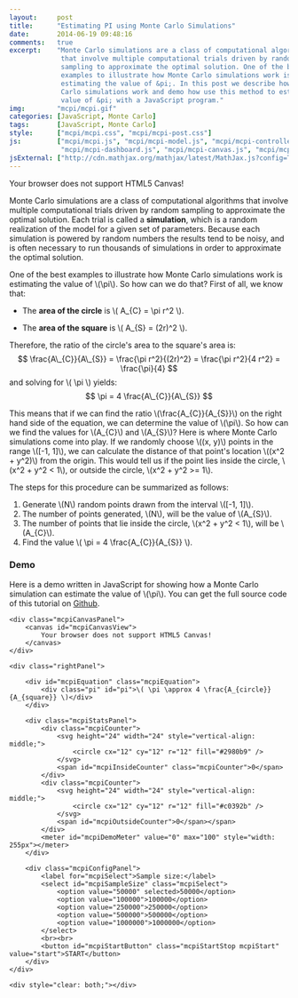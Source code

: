 ```yaml
---
layout:     post
title:      "Estimating PI using Monte Carlo Simulations"
date:       2014-06-19 09:48:16
comments:   true
excerpt:    "Monte Carlo simulations are a class of computational algorithms
             that involve multiple computational trials driven by random
             sampling to approximate the optimal solution. One of the best
             examples to illustrate how Monte Carlo simulations work is
             estimating the value of &pi;. In this post we describe how Monte
             Carlo simulations work and demo how use this method to estimate the
             value of &pi; with a JavaScript program."
img:        "mcpi/mcpi.gif"
categories: [JavaScript, Monte Carlo]
tags:       [JavaScript, Monte Carlo]
style:      ["mcpi/mcpi.css", "mcpi/mcpi-post.css"]
js:         ["mcpi/mcpi.js", "mcpi/mcpi-model.js", "mcpi/mcpi-controller.js",
             "mcpi/mcpi-dashboard.js", "mcpi/mcpi-canvas.js", "mcpi/mcpi-post.js"]
jsExternal: ["http://cdn.mathjax.org/mathjax/latest/MathJax.js?config=TeX-AMS-MML_HTMLorMML"]
---
```


<canvas id="mcpiShortDemo">
    Your browser does not support HTML5 Canvas!
</canvas>

Monte Carlo simulations are a class of computational algorithms that involve
multiple computational trials driven by random sampling to approximate the
optimal solution. Each trial is called a **simulation**, which is a random
realization of the model for a given set of parameters. Because each simulation
is powered by random numbers the results tend to be noisy, and is often
necessary to run thousands of simulations in order to approximate the optimal
solution.

One of the best examples to illustrate how Monte Carlo simulations work is
estimating the value of \\(\pi\\). So how can we do that? First of all, we know
that:

- The **area of the circle** is \\( A\_{C} = \pi r^2 \\).

- The **area of the square** is \\( A\_{S} = (2r)^2 \\).

Therefore, the ratio of the circle's area to the square's area is:
$$
\frac{A\_{C}}{A\_{S}} = \frac{\pi r^2}{(2r)^2}
                                = \frac{\pi r^2}{4 r^2}
                                = \frac{\pi}{4}
$$
and solving for \\( \pi \\) yields:
$$
\pi = 4 \frac{A\_{C}}{A\_{S}}
$$

This means that if we can find the ratio \\(\frac{A\_{C}}{A\_{S}}\\) on the
right hand side of the equation, we can determine the value of \\(\pi\\). So how
can we find the values for \\(A\_{C}\\) and \\(A\_{S}\\)? Here is where Monte
Carlo simulations come into play.  If we randomly choose \\(\(x, y\)\\) points
in the range \\([-1, 1]\\), we can calculate the distance of that point's
location \\(\(x^2 + y^2\)\\) from the origin. This would tell us if the point
lies inside the circle, \\(x^2 + y^2 < 1\\), or outside the circle,
\\(x^2 + y^2 >= 1\\).

The steps for this procedure can be summarized as follows:

1. Generate \\(N\\) random points drawn from the interval \\([-1, 1]\\).
2. The number of points generated, \\(N\\), will be the value of \\(A\_{S}\\).
3. The number of points that lie inside the circle, \\(x^2 + y^2 < 1\\), will be
   \\(A\_{C}\\).
4. Find the value \\( \pi = 4 \frac{A\_{C}}{A\_{S}} \\).

### Demo

Here is a demo written in JavaScript for showing how a Monte Carlo simulation
can estimate the value of \\(\pi\\). You can get the full source code of this
tutorial on [Github](http://www.github.com/davidrobles/mcpi).

<div class="mcpiDemo">

    <div class="mcpiCanvasPanel">
        <canvas id="mcpiCanvasView">
            Your browser does not support HTML5 Canvas!
        </canvas>
    </div>

    <div class="rightPanel">

        <div id="mcpiEquation" class="mcpiEquation">
            <div class="pi" id="pi">\( \pi \approx 4 \frac{A_{circle}}{A_{square}} \)</div>
        </div>

        <div class="mcpiStatsPanel">
            <div class="mcpiCounter">
                <svg height="24" width="24" style="vertical-align: middle;">
                    <circle cx="12" cy="12" r="12" fill="#2980b9" />
                </svg>
                <span id="mcpiInsideCounter" class="mcpiCounter">0</span>
            </div>
            <div class="mcpiCounter">
                <svg height="24" width="24" style="vertical-align: middle;">
                    <circle cx="12" cy="12" r="12" fill="#c0392b" />
                </svg>
                <span id="mcpiOutsideCounter">0</span></span>
            </div>
            <meter id="mcpiDemoMeter" value="0" max="100" style="width: 255px"></meter>
        </div>

        <div class="mcpiConfigPanel">
            <label for="mcpiSelect">Sample size:</label>
            <select id="mcpiSampleSize" class="mcpiSelect">
                <option value="50000" selected>50000</option>
                <option value="100000">100000</option>
                <option value="250000">250000</option>
                <option value="500000">500000</option>
                <option value="1000000">1000000</option>
            </select>
            <br><br>
            <button id="mcpiStartButton" class="mcpiStartStop mcpiStart" value="start">START</button>
        </div>
    </div>

    <div style="clear: both;"></div>

</div>

<div style="clear: both;"></div>

<script type="text/x-mathjax-config">
MathJax.Hub.Config({
    showProcessingMessages: false
});
</script>
